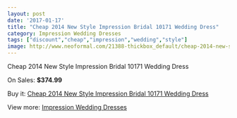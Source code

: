 ```yaml
---
layout: post
date: '2017-01-17'
title: "Cheap 2014 New Style Impression Bridal 10171 Wedding Dress"
category: Impression Wedding Dresses
tags: ["discount","cheap","impression","wedding","style"]
image: http://www.neoformal.com/21388-thickbox_default/cheap-2014-new-style-impression-bridal-10171-wedding-dress.jpg
---
```

Cheap 2014 New Style Impression Bridal 10171 Wedding Dress

On Sales: **$374.99**
<a href="https://www.neoformal.com/en/impression-wedding-dresses-2014/6937-cheap-2014-new-style-impression-bridal-10171-wedding-dress.html"><amp-img layout="responsive" width="600" height="600" src="//www.neoformal.com/21388-thickbox_default/cheap-2014-new-style-impression-bridal-10171-wedding-dress.jpg" alt="Cheap 2014 New Style Impression Bridal 10171 Wedding Dress 0" /></a>
<a href="https://www.neoformal.com/en/impression-wedding-dresses-2014/6937-cheap-2014-new-style-impression-bridal-10171-wedding-dress.html"><amp-img layout="responsive" width="600" height="600" src="//www.neoformal.com/21389-thickbox_default/cheap-2014-new-style-impression-bridal-10171-wedding-dress.jpg" alt="Cheap 2014 New Style Impression Bridal 10171 Wedding Dress 1" /></a>

Buy it: [Cheap 2014 New Style Impression Bridal 10171 Wedding Dress](https://www.neoformal.com/en/impression-wedding-dresses-2014/6937-cheap-2014-new-style-impression-bridal-10171-wedding-dress.html "Cheap 2014 New Style Impression Bridal 10171 Wedding Dress")

View more: [Impression Wedding Dresses](https://www.neoformal.com/en/105-impression-wedding-dresses-2014 "Impression Wedding Dresses")